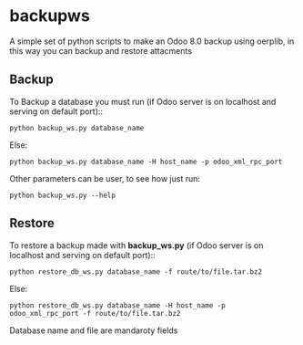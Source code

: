 backupws
========

A simple set of python scripts to make an Odoo 8.0 backup using oerplib, in this way you can backup and restore attacments

## Backup

To Backup a database you must run (if Odoo server is on localhost and serving on default port)::

    python backup_ws.py database_name

Else:

    python backup_ws.py database_name -H host_name -p odoo_xml_rpc_port

Other parameters can be user, to see how just run:

    python backup_ws.py --help

## Restore

To restore a backup made with **backup_ws.py** (if Odoo server is on localhost and serving on default port)::
    
    python restore_db_ws.py database_name -f route/to/file.tar.bz2

Else:

    python restore_db_ws.py database_name -H host_name -p odoo_xml_rpc_port -f route/to/file.tar.bz2

Database name and file are mandaroty fields

